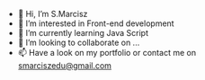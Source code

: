- 👋 Hi, I’m S.Marcisz
- 👀 I’m interested in Front-end development
- 🌱 I’m currently learning Java Script
- 💞️ I’m looking to collaborate on ...
- 📫 Have a look on my portfolio or contact me on smarciszedu@gmail.com

<!---
Wonski312/Wonski312 is a ✨ special ✨ repository because its `README.md` (this file) appears on your GitHub profile.
You can click the Preview link to take a look at your changes.
--->
